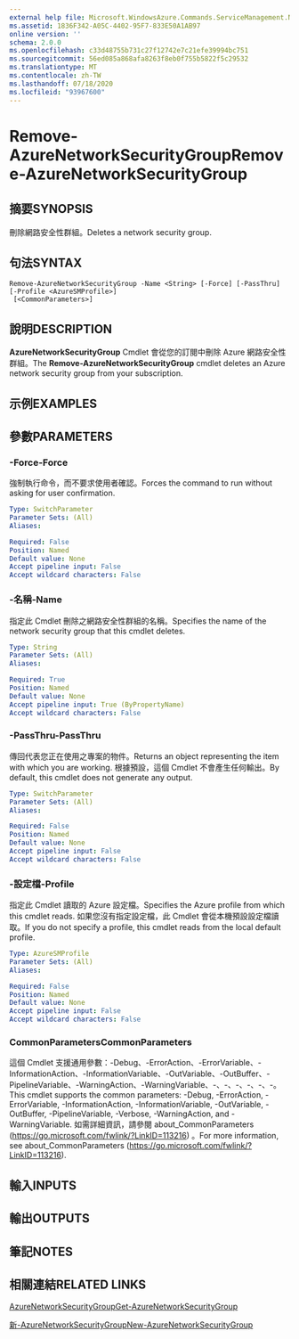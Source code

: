 ```yaml
---
external help file: Microsoft.WindowsAzure.Commands.ServiceManagement.Network.dll-Help.xml
ms.assetid: 1836F342-A05C-4402-95F7-833E50A1AB97
online version: ''
schema: 2.0.0
ms.openlocfilehash: c33d48755b731c27f12742e7c21efe39994bc751
ms.sourcegitcommit: 56ed085a868afa8263f8eb0f755b5822f5c29532
ms.translationtype: MT
ms.contentlocale: zh-TW
ms.lasthandoff: 07/18/2020
ms.locfileid: "93967600"
---
```

# <span data-ttu-id="6e78d-101">Remove-AzureNetworkSecurityGroup</span><span class="sxs-lookup"><span data-stu-id="6e78d-101">Remove-AzureNetworkSecurityGroup</span></span>

## <span data-ttu-id="6e78d-102">摘要</span><span class="sxs-lookup"><span data-stu-id="6e78d-102">SYNOPSIS</span></span>
<span data-ttu-id="6e78d-103">刪除網路安全性群組。</span><span class="sxs-lookup"><span data-stu-id="6e78d-103">Deletes a network security group.</span></span>

## <span data-ttu-id="6e78d-104">句法</span><span class="sxs-lookup"><span data-stu-id="6e78d-104">SYNTAX</span></span>

```
Remove-AzureNetworkSecurityGroup -Name <String> [-Force] [-PassThru] [-Profile <AzureSMProfile>]
 [<CommonParameters>]
```

## <span data-ttu-id="6e78d-105">說明</span><span class="sxs-lookup"><span data-stu-id="6e78d-105">DESCRIPTION</span></span>
<span data-ttu-id="6e78d-106">**AzureNetworkSecurityGroup** Cmdlet 會從您的訂閱中刪除 Azure 網路安全性群組。</span><span class="sxs-lookup"><span data-stu-id="6e78d-106">The **Remove-AzureNetworkSecurityGroup** cmdlet deletes an Azure network security group from your subscription.</span></span>

## <span data-ttu-id="6e78d-107">示例</span><span class="sxs-lookup"><span data-stu-id="6e78d-107">EXAMPLES</span></span>

## <span data-ttu-id="6e78d-108">參數</span><span class="sxs-lookup"><span data-stu-id="6e78d-108">PARAMETERS</span></span>

### <span data-ttu-id="6e78d-109">-Force</span><span class="sxs-lookup"><span data-stu-id="6e78d-109">-Force</span></span>
<span data-ttu-id="6e78d-110">強制執行命令，而不要求使用者確認。</span><span class="sxs-lookup"><span data-stu-id="6e78d-110">Forces the command to run without asking for user confirmation.</span></span>

```yaml
Type: SwitchParameter
Parameter Sets: (All)
Aliases: 

Required: False
Position: Named
Default value: None
Accept pipeline input: False
Accept wildcard characters: False
```

### <span data-ttu-id="6e78d-111">-名稱</span><span class="sxs-lookup"><span data-stu-id="6e78d-111">-Name</span></span>
<span data-ttu-id="6e78d-112">指定此 Cmdlet 刪除之網路安全性群組的名稱。</span><span class="sxs-lookup"><span data-stu-id="6e78d-112">Specifies the name of the network security group that this cmdlet deletes.</span></span>

```yaml
Type: String
Parameter Sets: (All)
Aliases: 

Required: True
Position: Named
Default value: None
Accept pipeline input: True (ByPropertyName)
Accept wildcard characters: False
```

### <span data-ttu-id="6e78d-113">-PassThru</span><span class="sxs-lookup"><span data-stu-id="6e78d-113">-PassThru</span></span>
<span data-ttu-id="6e78d-114">傳回代表您正在使用之專案的物件。</span><span class="sxs-lookup"><span data-stu-id="6e78d-114">Returns an object representing the item with which you are working.</span></span> <span data-ttu-id="6e78d-115">根據預設，這個 Cmdlet 不會產生任何輸出。</span><span class="sxs-lookup"><span data-stu-id="6e78d-115">By default, this cmdlet does not generate any output.</span></span>

```yaml
Type: SwitchParameter
Parameter Sets: (All)
Aliases: 

Required: False
Position: Named
Default value: None
Accept pipeline input: False
Accept wildcard characters: False
```

### <span data-ttu-id="6e78d-116">-設定檔</span><span class="sxs-lookup"><span data-stu-id="6e78d-116">-Profile</span></span>
<span data-ttu-id="6e78d-117">指定此 Cmdlet 讀取的 Azure 設定檔。</span><span class="sxs-lookup"><span data-stu-id="6e78d-117">Specifies the Azure profile from which this cmdlet reads.</span></span> <span data-ttu-id="6e78d-118">如果您沒有指定設定檔，此 Cmdlet 會從本機預設設定檔讀取。</span><span class="sxs-lookup"><span data-stu-id="6e78d-118">If you do not specify a profile, this cmdlet reads from the local default profile.</span></span>

```yaml
Type: AzureSMProfile
Parameter Sets: (All)
Aliases: 

Required: False
Position: Named
Default value: None
Accept pipeline input: False
Accept wildcard characters: False
```

### <span data-ttu-id="6e78d-119">CommonParameters</span><span class="sxs-lookup"><span data-stu-id="6e78d-119">CommonParameters</span></span>
<span data-ttu-id="6e78d-120">這個 Cmdlet 支援通用參數：-Debug、-ErrorAction、-ErrorVariable、-InformationAction、-InformationVariable、-OutVariable、-OutBuffer、-PipelineVariable、-WarningAction、-WarningVariable、-、-、-、-、-、-。</span><span class="sxs-lookup"><span data-stu-id="6e78d-120">This cmdlet supports the common parameters: -Debug, -ErrorAction, -ErrorVariable, -InformationAction, -InformationVariable, -OutVariable, -OutBuffer, -PipelineVariable, -Verbose, -WarningAction, and -WarningVariable.</span></span> <span data-ttu-id="6e78d-121">如需詳細資訊，請參閱 about_CommonParameters (https://go.microsoft.com/fwlink/?LinkID=113216) 。</span><span class="sxs-lookup"><span data-stu-id="6e78d-121">For more information, see about_CommonParameters (https://go.microsoft.com/fwlink/?LinkID=113216).</span></span>

## <span data-ttu-id="6e78d-122">輸入</span><span class="sxs-lookup"><span data-stu-id="6e78d-122">INPUTS</span></span>

## <span data-ttu-id="6e78d-123">輸出</span><span class="sxs-lookup"><span data-stu-id="6e78d-123">OUTPUTS</span></span>

## <span data-ttu-id="6e78d-124">筆記</span><span class="sxs-lookup"><span data-stu-id="6e78d-124">NOTES</span></span>

## <span data-ttu-id="6e78d-125">相關連結</span><span class="sxs-lookup"><span data-stu-id="6e78d-125">RELATED LINKS</span></span>

[<span data-ttu-id="6e78d-126">AzureNetworkSecurityGroup</span><span class="sxs-lookup"><span data-stu-id="6e78d-126">Get-AzureNetworkSecurityGroup</span></span>](./Get-AzureNetworkSecurityGroup.md)

[<span data-ttu-id="6e78d-127">新-AzureNetworkSecurityGroup</span><span class="sxs-lookup"><span data-stu-id="6e78d-127">New-AzureNetworkSecurityGroup</span></span>](./New-AzureNetworkSecurityGroup.md)


